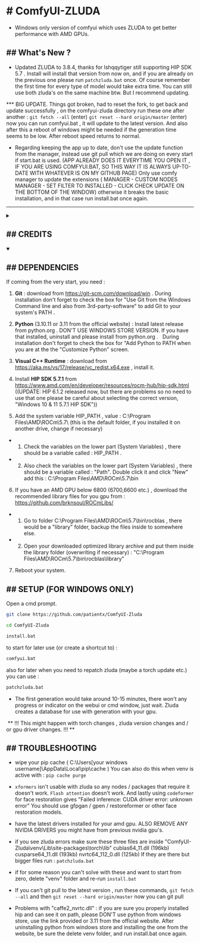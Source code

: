 <h1># ComfyUI-ZLUDA</h1>

* Windows only version of comfyui which uses ZLUDA to get better performance with AMD GPUs.

<h2>## What's New ?</h2>

* Updated ZLUDA to 3.8.4, thanks for lshqqytiger still supporting HIP SDK 5.7 . Install will install that version from now on, and if you are already on the previous one please run ``` patchzluda.bat ``` once. Of course remember the first time for every type of model would take extra time. You can still use both zluda's on the same machine btw. But I recommend updating.

*** BIG UPDATE. Things got broken, had to reset the fork, to get back and update successfully , on the comfyui-zluda directory run these one after another : ``` git fetch --all ``` (enter) ``` git reset --hard origin/master ``` (enter) now you can run comfyui.bat , it will update to the latest version. And also after this a reboot of windows might be needed if the generation time seems to be low. After reboot speed returns to normal.

* Regarding keeping the app up to date, don't use the update function from the manager, instead use git pull which we are doing on every start if start.bat is used. (APP ALREADY DOES IT EVERYTIME YOU OPEN IT , IF YOU ARE USING COMFYUI.BAT, SO THIS WAY IT IS ALWAYS UP-TO-DATE WITH WHATEVER IS ON MY GITHUB PAGE)  Only use comfy manager to update the extensions  ( MANAGER - CUSTOM NODES MANAGER - SET FILTER TO INSTALLED - CLICK CHECK UPDATE ON THE BOTTOM OF THE WINDOW) otherwise it breaks the basic installation, and in that case run install.bat once again.
---

<details>
 <summary><h2>## CREDITS</h2></summary>
 
- comfyui (https://github.com/comfyanonymous/ComfyUI)
- Zluda wiki from sdnext (https://github.com/vladmandic/automatic/wiki/ZLUDA)
- brknsoul for rocm libraries (https://github.com/brknsoul/ROCmLibs)
- lshqqytiger (https://github.com/lshqqytiger/ZLUDA)
- LeagueRaINi (https://github.com/LeagueRaINi/ComfyUI)
- ComfyUI-Manager (https://github.com/ltdrdata/ComfyUI-Manager)
 </details>

<details open>
 <summary><h2>## DEPENDENCIES</h2></summary>

If coming from the very start, you need :

1. **Git** : download from https://git-scm.com/download/win .
	During installation don't forget to check the box for "Use Git from the Windows Command line and also from 3rd-party-software" to add Git to your system's PATH .

2. **Python** (3.10.11 or 3.11 from the official website) : Install latest release from python.org .  DON'T USE WINDOWS STORE VERSION. If you have that installed, uninstall and please install from python.org .
	  During installation don't forget to check the box for "Add Python to PATH when you are at the the "Customize Python" screen.

3. **Visual C++ Runtime** : download from https://aka.ms/vs/17/release/vc_redist.x64.exe , install it.

4. Install **HIP SDK 5.7.1** from https://www.amd.com/en/developer/resources/rocm-hub/hip-sdk.html ((UPDATE: HIP 6.1.2 released now, but there are problems so no need to use that one please be careful about selecting the correct version, "Windows 10 & 11	5.7.1	HIP SDK"))

5.  Add the system variable HIP_PATH , value : C:\\Program Files\\AMD\\ROCm\\5.7\\ (this is the default folder, if you installed it on another drive, change if necessary)

- 	1. Check the variables on the lower part (System Variables) , there should be a variable called : HIP_PATH .
- 	2. Also check the variables on the lower part (System Variables) , there should be a variable called : "Path".	   Double click it and click "New" add this : C:\Program Files\AMD\ROCm\5.7\bin
	
6. If you have an AMD GPU below 6800 (6700,6600 etc.) , download the recommended library files for you gpu from : https://github.com/brknsoul/ROCmLibs/

- 	1. Go to folder C:\Program Files\AMD\ROCm\5.7\bin\rocblas , there would be a "library" folder, backup the files inside to somewhere else.
- 	2. Open your downloaded optimized library archive and put them inside the library folder (overwriting if necessary) : "C:\\Program Files\\AMD\\ROCm\\5.7\\bin\\rocblas\\library"

7. Reboot your system.
</details>

<h2>## SETUP (FOR WINDOWS ONLY)</h2>

Open a cmd prompt. 

```bash
git clone https://github.com/patientx/ComfyUI-Zluda
```
```bash
cd ComfyUI-Zluda
```
```bash
install.bat
```
to start for later use (or create a shortcut to) :
```bash
comfyui.bat
```
also for later when you need to repatch zluda (maybe a torch update etc.) you can use :
```bash
patchzluda.bat
```
- The first generation would take around 10-15 minutes, there won't any progress or indicator on the webui or cmd window, just wait. Zluda creates a database for use with generation with your gpu.

 ** !!! This might happen with torch changes , zluda version changes and / or gpu driver changes. !!! **

<h2>## TROUBLESHOOTING</h2>

- wipe your pip cache ( C:\Users\[your windows username]\AppData\Local\pip\cache )
  You can also do this when venv is active with : ``` pip cache purge ```
  
- ```xformers``` isn't usable with zluda so any nodes / packages that require it doesn't work. ```Flash attention``` doesn't work. And lastly using ```codeformer``` for face restoration gives "Failed inference: CUDA driver error: unknown error" You should use gfpgan / gpen / restoreformer or other face restoration models.
  
- have the latest drivers installed for your amd gpu. ALSO REMOVE ANY NVIDIA DRIVERS you might have from previous nvidia gpu's.
- if you see zluda errors make sure these three files are inside "ComfyUI-Zluda\venv\Lib\site-packages\torch\lib\" 
   cublas64_11.dll (196kb) cusparse64_11.dll (193kb) nvrtc64_112_0.dll (125kb)
  If they are there but bigger files run : ``` patchzluda.bat ```
- if for some reason you can't solve with these and want to start from zero, delete "venv" folder and re-run ``` install.bat ```
- If you can't git pull to the latest version , run these commands, ``` git fetch --all ``` and then ``` git reset --hard origin/master ``` now you can git pull
- Problems with "caffe2_nvrtc.dll" : if you are sure you properly installed hip and can see it on path, please DON'T use python from windows store, use the link provided or 3.11 from the official website. After uninstalling python from windows store and installing the one from the website, be sure the delete venv folder, and run install.bat once again.

